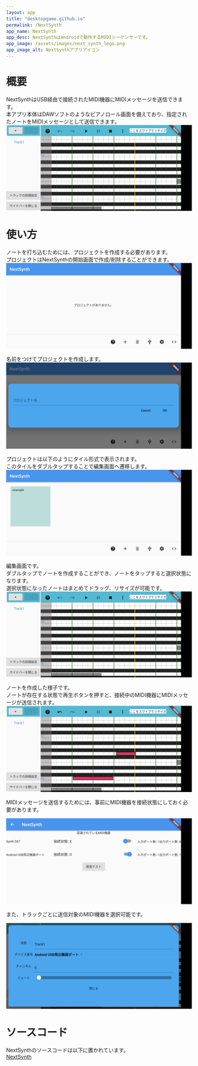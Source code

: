 ```yaml
---
layout: app
title: "desktopgame.github.io"
permalink: /NextSynth
app_name: NextSynth
app_desc: NextSynthはAndroidで動作するMIDIシーケンサーです。
app_image: /assets/images/next_synth_logo.png
app_image_alt: NextSynthアプリアイコン
---
```

# 概要
NextSynthはUSB経由で接続されたMIDI機器にMIDIメッセージを送信できます。  
本アプリ本体はDAWソフトのようなピアノロール画面を備えており、指定されたノートをMIDIメッセージとして送信できます。
![編集画面](assets/images/next_synth_edit.png)


# 使い方
ノートを打ち込むためには、プロジェクトを作成する必要があります。  
プロジェクトはNextSynthの開始画面で作成/削除することができます。
![スタート画面](assets/images/next_synth_start.png)

名前をつけてプロジェクトを作成します。
![プロジェクト名入力画面](assets/images/next_synth_input_title.png)

プロジェクトは以下のようにタイル形式で表示されます。  
このタイルをダブルタップすることで編集画面へ遷移します。
![プロジェクト一覧画面](assets/images/next_synth_projects.png)

編集画面です。  
ダブルタップでノートを作成することができ、ノートをタップすると選択状態になります。  
選択状態になったノートはまとめてドラッグ、リサイズが可能です。
![編集画面](assets/images/next_synth_edit.png)


ノートを作成した様子です。  
ノートが存在する状態で再生ボタンを押すと、接続中のMIDI機器にMIDIメッセージが送信されます。
![編集画面2](assets/images/next_synth_edit2.png)

MIDIメッセージを送信するためには、事前にMIDI機器を接続状態にしておく必要があります。

![編集画面2](assets/images/next_synth_settings.png)

また、トラックごとに送信対象のMIDI機器を選択可能です。

![編集画面2](assets/images/next_synth_track.png)

# ソースコード
NextSynthのソースコードは以下に置かれています。  
[NextSynth](https://github.com/desktopgame/next_synth)